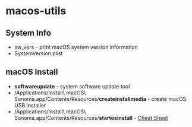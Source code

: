 # macos-utils
## System Info
- sw_vers - print macOS system version information
- SystemVersion.plist
## macOS Install
- **softwareupdate** - system software update tool
- /Applications/Install\ macOS\ Sonoma.app/Contents/Resources/**createinstallmedia** - create macOS USB installer
- /Applications/Install\ macOS\ Sonoma.app/Contents/Resources/**startosinstall** - [Cheat Sheet](https://gist.github.com/acodega/57766c52a18a828b1ec44ad2492b5127)
